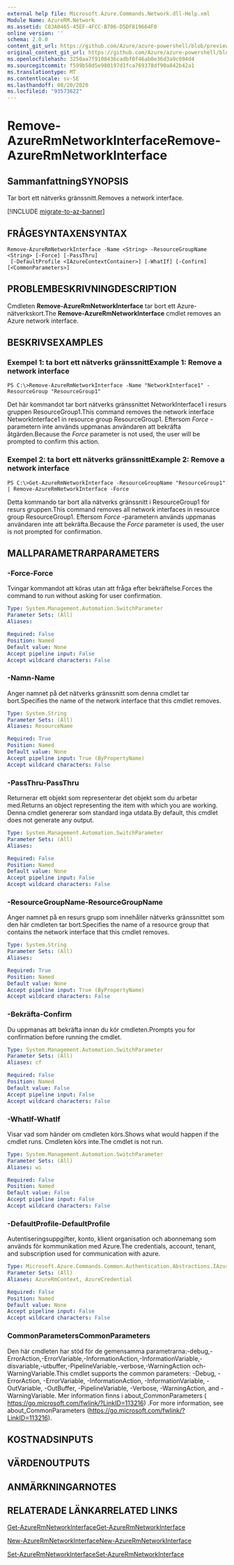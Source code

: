 ```yaml
---
external help file: Microsoft.Azure.Commands.Network.dll-Help.xml
Module Name: AzureRM.Network
ms.assetid: C83A0465-45EF-4FCC-B706-D5DF819664F0
online version: ''
schema: 2.0.0
content_git_url: https://github.com/Azure/azure-powershell/blob/preview/src/ResourceManager/Network/Commands.Network/help/Remove-AzureRmNetworkInterface.md
original_content_git_url: https://github.com/Azure/azure-powershell/blob/preview/src/ResourceManager/Network/Commands.Network/help/Remove-AzureRmNetworkInterface.md
ms.openlocfilehash: 3250aa7f9108436cadbf0f46ab0e36d3a9c094d4
ms.sourcegitcommit: f599b50d5e980197d1fca769378df90a842b42a1
ms.translationtype: MT
ms.contentlocale: sv-SE
ms.lasthandoff: 08/20/2020
ms.locfileid: "93573622"
---
```

# <span data-ttu-id="d9a66-101">Remove-AzureRmNetworkInterface</span><span class="sxs-lookup"><span data-stu-id="d9a66-101">Remove-AzureRmNetworkInterface</span></span>

## <span data-ttu-id="d9a66-102">Sammanfattning</span><span class="sxs-lookup"><span data-stu-id="d9a66-102">SYNOPSIS</span></span>
<span data-ttu-id="d9a66-103">Tar bort ett nätverks gränssnitt.</span><span class="sxs-lookup"><span data-stu-id="d9a66-103">Removes a network interface.</span></span>

[!INCLUDE [migrate-to-az-banner](../../includes/migrate-to-az-banner.md)]

## <span data-ttu-id="d9a66-104">FRÅGESYNTAXEN</span><span class="sxs-lookup"><span data-stu-id="d9a66-104">SYNTAX</span></span>

```
Remove-AzureRmNetworkInterface -Name <String> -ResourceGroupName <String> [-Force] [-PassThru]
 [-DefaultProfile <IAzureContextContainer>] [-WhatIf] [-Confirm] [<CommonParameters>]
```

## <span data-ttu-id="d9a66-105">PROBLEMBESKRIVNING</span><span class="sxs-lookup"><span data-stu-id="d9a66-105">DESCRIPTION</span></span>
<span data-ttu-id="d9a66-106">Cmdleten **Remove-AzureRmNetworkInterface** tar bort ett Azure-nätverkskort.</span><span class="sxs-lookup"><span data-stu-id="d9a66-106">The **Remove-AzureRmNetworkInterface** cmdlet removes an Azure network interface.</span></span>

## <span data-ttu-id="d9a66-107">BESKRIVS</span><span class="sxs-lookup"><span data-stu-id="d9a66-107">EXAMPLES</span></span>

### <span data-ttu-id="d9a66-108">Exempel 1: ta bort ett nätverks gränssnitt</span><span class="sxs-lookup"><span data-stu-id="d9a66-108">Example 1: Remove a network interface</span></span>
```
PS C:\>Remove-AzureRmNetworkInterface -Name "NetworkInterface1" -ResourceGroup "ResourceGroup1"
```

<span data-ttu-id="d9a66-109">Det här kommandot tar bort nätverks gränssnittet NetworkInterface1 i resurs gruppen ResourceGroup1.</span><span class="sxs-lookup"><span data-stu-id="d9a66-109">This command removes the network interface NetworkInterface1 in resource group ResourceGroup1.</span></span>
<span data-ttu-id="d9a66-110">Eftersom *Force* -parametern inte används uppmanas användaren att bekräfta åtgärden.</span><span class="sxs-lookup"><span data-stu-id="d9a66-110">Because the *Force* parameter is not used, the user will be prompted to confirm this action.</span></span>

### <span data-ttu-id="d9a66-111">Exempel 2: ta bort ett nätverks gränssnitt</span><span class="sxs-lookup"><span data-stu-id="d9a66-111">Example 2: Remove a network interface</span></span>
```
PS C:\>Get-AzureRmNetworkInterface -ResourceGroupName "ResourceGroup1" | Remove-AzureRmNetworkInterface -Force
```

<span data-ttu-id="d9a66-112">Detta kommando tar bort alla nätverks gränssnitt i ResourceGroup1 för resurs gruppen.</span><span class="sxs-lookup"><span data-stu-id="d9a66-112">This command removes all network interfaces in resource group ResourceGroup1.</span></span>
<span data-ttu-id="d9a66-113">Eftersom *Force* -parametern används uppmanas användaren inte att bekräfta.</span><span class="sxs-lookup"><span data-stu-id="d9a66-113">Because the *Force* parameter is used, the user is not prompted for confirmation.</span></span>

## <span data-ttu-id="d9a66-114">MALLPARAMETRAR</span><span class="sxs-lookup"><span data-stu-id="d9a66-114">PARAMETERS</span></span>

### <span data-ttu-id="d9a66-115">-Force</span><span class="sxs-lookup"><span data-stu-id="d9a66-115">-Force</span></span>
<span data-ttu-id="d9a66-116">Tvingar kommandot att köras utan att fråga efter bekräftelse.</span><span class="sxs-lookup"><span data-stu-id="d9a66-116">Forces the command to run without asking for user confirmation.</span></span>

```yaml
Type: System.Management.Automation.SwitchParameter
Parameter Sets: (All)
Aliases: 

Required: False
Position: Named
Default value: None
Accept pipeline input: False
Accept wildcard characters: False
```

### <span data-ttu-id="d9a66-117">-Namn</span><span class="sxs-lookup"><span data-stu-id="d9a66-117">-Name</span></span>
<span data-ttu-id="d9a66-118">Anger namnet på det nätverks gränssnitt som denna cmdlet tar bort.</span><span class="sxs-lookup"><span data-stu-id="d9a66-118">Specifies the name of the network interface that this cmdlet removes.</span></span>

```yaml
Type: System.String
Parameter Sets: (All)
Aliases: ResourceName

Required: True
Position: Named
Default value: None
Accept pipeline input: True (ByPropertyName)
Accept wildcard characters: False
```

### <span data-ttu-id="d9a66-119">-PassThru</span><span class="sxs-lookup"><span data-stu-id="d9a66-119">-PassThru</span></span>
<span data-ttu-id="d9a66-120">Returnerar ett objekt som representerar det objekt som du arbetar med.</span><span class="sxs-lookup"><span data-stu-id="d9a66-120">Returns an object representing the item with which you are working.</span></span>
<span data-ttu-id="d9a66-121">Denna cmdlet genererar som standard inga utdata.</span><span class="sxs-lookup"><span data-stu-id="d9a66-121">By default, this cmdlet does not generate any output.</span></span>

```yaml
Type: System.Management.Automation.SwitchParameter
Parameter Sets: (All)
Aliases: 

Required: False
Position: Named
Default value: None
Accept pipeline input: False
Accept wildcard characters: False
```

### <span data-ttu-id="d9a66-122">-ResourceGroupName</span><span class="sxs-lookup"><span data-stu-id="d9a66-122">-ResourceGroupName</span></span>
<span data-ttu-id="d9a66-123">Anger namnet på en resurs grupp som innehåller nätverks gränssnittet som den här cmdleten tar bort.</span><span class="sxs-lookup"><span data-stu-id="d9a66-123">Specifies the name of a resource group that contains the network interface that this cmdlet removes.</span></span>

```yaml
Type: System.String
Parameter Sets: (All)
Aliases: 

Required: True
Position: Named
Default value: None
Accept pipeline input: True (ByPropertyName)
Accept wildcard characters: False
```

### <span data-ttu-id="d9a66-124">-Bekräfta</span><span class="sxs-lookup"><span data-stu-id="d9a66-124">-Confirm</span></span>
<span data-ttu-id="d9a66-125">Du uppmanas att bekräfta innan du kör cmdleten.</span><span class="sxs-lookup"><span data-stu-id="d9a66-125">Prompts you for confirmation before running the cmdlet.</span></span>

```yaml
Type: System.Management.Automation.SwitchParameter
Parameter Sets: (All)
Aliases: cf

Required: False
Position: Named
Default value: False
Accept pipeline input: False
Accept wildcard characters: False
```

### <span data-ttu-id="d9a66-126">-WhatIf</span><span class="sxs-lookup"><span data-stu-id="d9a66-126">-WhatIf</span></span>
<span data-ttu-id="d9a66-127">Visar vad som händer om cmdleten körs.</span><span class="sxs-lookup"><span data-stu-id="d9a66-127">Shows what would happen if the cmdlet runs.</span></span>
<span data-ttu-id="d9a66-128">Cmdleten körs inte.</span><span class="sxs-lookup"><span data-stu-id="d9a66-128">The cmdlet is not run.</span></span>

```yaml
Type: System.Management.Automation.SwitchParameter
Parameter Sets: (All)
Aliases: wi

Required: False
Position: Named
Default value: False
Accept pipeline input: False
Accept wildcard characters: False
```

### <span data-ttu-id="d9a66-129">-DefaultProfile</span><span class="sxs-lookup"><span data-stu-id="d9a66-129">-DefaultProfile</span></span>
<span data-ttu-id="d9a66-130">Autentiseringsuppgifter, konto, klient organisation och abonnemang som används för kommunikation med Azure.</span><span class="sxs-lookup"><span data-stu-id="d9a66-130">The credentials, account, tenant, and subscription used for communication with azure.</span></span>

```yaml
Type: Microsoft.Azure.Commands.Common.Authentication.Abstractions.IAzureContextContainer
Parameter Sets: (All)
Aliases: AzureRmContext, AzureCredential

Required: False
Position: Named
Default value: None
Accept pipeline input: False
Accept wildcard characters: False
```

### <span data-ttu-id="d9a66-131">CommonParameters</span><span class="sxs-lookup"><span data-stu-id="d9a66-131">CommonParameters</span></span>
<span data-ttu-id="d9a66-132">Den här cmdleten har stöd för de gemensamma parametrarna:-debug,-ErrorAction,-ErrorVariable,-InformationAction,-InformationVariable,-disvariable,-utbuffer,-PipelineVariable,-verbose,-WarningAction och-WarningVariable.</span><span class="sxs-lookup"><span data-stu-id="d9a66-132">This cmdlet supports the common parameters: -Debug, -ErrorAction, -ErrorVariable, -InformationAction, -InformationVariable, -OutVariable, -OutBuffer, -PipelineVariable, -Verbose, -WarningAction, and -WarningVariable.</span></span> <span data-ttu-id="d9a66-133">Mer information finns i about_CommonParameters ( https://go.microsoft.com/fwlink/?LinkID=113216) .</span><span class="sxs-lookup"><span data-stu-id="d9a66-133">For more information, see about_CommonParameters (https://go.microsoft.com/fwlink/?LinkID=113216).</span></span>

## <span data-ttu-id="d9a66-134">KOSTNADS</span><span class="sxs-lookup"><span data-stu-id="d9a66-134">INPUTS</span></span>

## <span data-ttu-id="d9a66-135">VÄRDEN</span><span class="sxs-lookup"><span data-stu-id="d9a66-135">OUTPUTS</span></span>

## <span data-ttu-id="d9a66-136">ANMÄRKNINGAR</span><span class="sxs-lookup"><span data-stu-id="d9a66-136">NOTES</span></span>

## <span data-ttu-id="d9a66-137">RELATERADE LÄNKAR</span><span class="sxs-lookup"><span data-stu-id="d9a66-137">RELATED LINKS</span></span>

[<span data-ttu-id="d9a66-138">Get-AzureRmNetworkInterface</span><span class="sxs-lookup"><span data-stu-id="d9a66-138">Get-AzureRmNetworkInterface</span></span>](./Get-AzureRmNetworkInterface.md)

[<span data-ttu-id="d9a66-139">New-AzureRmNetworkInterface</span><span class="sxs-lookup"><span data-stu-id="d9a66-139">New-AzureRmNetworkInterface</span></span>](./New-AzureRmNetworkInterface.md)

[<span data-ttu-id="d9a66-140">Set-AzureRmNetworkInterface</span><span class="sxs-lookup"><span data-stu-id="d9a66-140">Set-AzureRmNetworkInterface</span></span>](./Set-AzureRmNetworkInterface.md)


